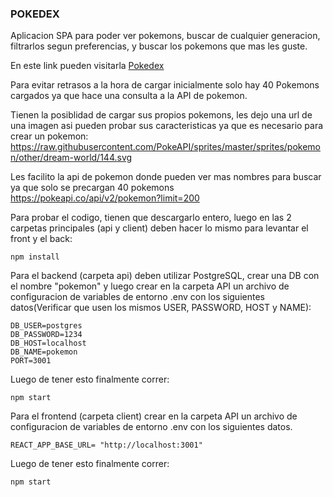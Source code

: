 ### POKEDEX 

Aplicacion SPA para poder ver pokemons, buscar de cualquier generacion, filtrarlos segun preferencias, y buscar los pokemons que mas les guste.

En este link pueden visitarla [Pokedex](https://pi-pokemon-alpha.vercel.app/)

Para evitar retrasos a la hora de cargar inicialmente solo hay 40 Pokemons cargados ya que hace una consulta a la API de pokemon.

Tienen la posiblidad de cargar sus propios pokemons, les dejo una url de una imagen asi pueden probar sus caracteristicas ya que es necesario para crear un pokemon: https://raw.githubusercontent.com/PokeAPI/sprites/master/sprites/pokemon/other/dream-world/144.svg


Les facilito la api de pokemon donde pueden ver mas nombres para buscar ya que solo se precargan 40 pokemons https://pokeapi.co/api/v2/pokemon?limit=200


Para probar el codigo, tienen que descargarlo entero, luego en las 2 carpetas principales (api y client) deben hacer lo mismo para levantar el front y el back:
```
npm install
```

Para el backend (carpeta api) deben utilizar PostgreSQL, crear una DB con el nombre "pokemon" y luego crear en la carpeta API un archivo de configuracion de variables de entorno .env con los siguientes datos(Verificar que usen los mismos USER, PASSWORD, HOST y NAME):

```
DB_USER=postgres
DB_PASSWORD=1234
DB_HOST=localhost
DB_NAME=pokemon
PORT=3001
```

Luego de tener esto finalmente correr:

```
npm start
```

Para el frontend (carpeta client) crear en la carpeta API un archivo de configuracion de variables de entorno .env con los siguientes datos.

```
REACT_APP_BASE_URL= "http://localhost:3001"
```

Luego de tener esto finalmente correr:

```
npm start
```
